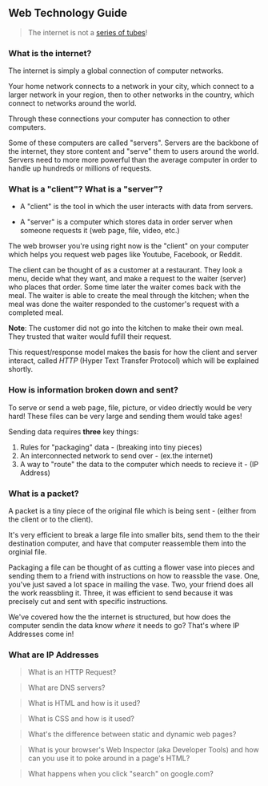 ## Web Technology Guide

> The internet is not a [series of tubes](https://www.youtube.com/watch?v=f99PcP0aFNE)! 

### What is the internet?

The internet is simply a global connection of computer networks.

Your home network connects to a network in your city, which connect to a larger network in your region, then to other networks in the country, which connect to networks around the world.

Through these connections your computer has connection to other computers. 

Some of these computers are called "servers". Servers are the backbone of the internet, they store content and "serve" them to users around the world. Servers need to more more powerful than the average computer in order to handle up hundreds or millions of requests.

### What is a "client"? What is a "server"?

- A "client" is the tool in which the user interacts with data from servers.

- A "server" is a computer which stores data in order server when someone requests it (web page, file, video, etc.)

The web browser you're using right now is the "client" on your computer which helps you request web pages like Youtube, Facebook, or Reddit.

The client can be thought of as a customer at a restaurant. They look a menu, decide what they want, and make a request to the waiter (server) who places that order. Some time later the waiter comes back with the meal. The waiter is able to create the meal through the kitchen; when the meal was done the waiter responded to the customer's request with a completed meal.

**Note**: The customer did not go into the kitchen to make their own meal. They trusted that waiter would fufill their request.

This request/response model makes the basis for how the client and server interact, called *HTTP* (Hyper Text Transfer Protocol) which will be explained shortly.

### How is information broken down and sent?

To serve or send a web page, file, picture, or video driectly would be very hard! These files can be very large and sending them would take ages!

Sending data requires **three** key things:
  1. Rules for "packaging" data - (breaking into tiny pieces)
  2. An interconnected network to send over - (ex.the internet)
  3. A way to "route" the data to the computer which needs to recieve it - (IP Address)

### What is a packet?

A packet is a tiny piece of the original file which is being sent - (either from the client or to the client).

It's very efficient to break a large file into smaller bits, send them to the their destination computer, and have that computer reassemble them into the orginial file.

Packaging a file can be thought of as cutting a flower vase into pieces and sending them to a friend with instructions on how to reassble the vase. One, you've just saved a lot space in mailing the vase. Two, your friend does all the work reassbling it. Three, it was efficient to send because it was precisely cut and sent with specific instructions.

We've covered how the the internet is structured, but how does the computer sendin the data know *where* it needs to go? That's where IP Addresses come in!

### What are IP Addresses

> What is an HTTP Request?

> What are DNS servers?

> What is HTML and how is it used?

> What is CSS and how is it used?

> What's the difference between static and dynamic web pages?

> What is your browser's Web Inspector (aka Developer Tools) and how can you use it to poke around in a page's HTML?

> What happens when you click "search" on google.com?



